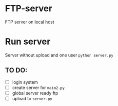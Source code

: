 # FTP-server
FTP server on local host

# Run server

Server without upload and one user 
`python server.py`

TO DO:
--------
- [ ] login system 
- [ ] create server for `main2.py` 
- [ ] global server ready ftp
- [ ] upload to `server.py`
